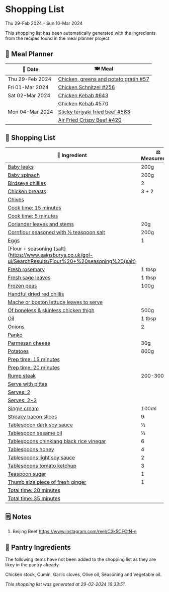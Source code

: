 # Shopping List

Thu 29-Feb 2024 - Sun 10-Mar 2024

This shopping list has been automatically generated with the ingredients from the recipes found in the meal planner project.

## 📅 Meal Planner

|📅 Date| 🍽️ Meal|
|----|----|
|Thu 29-Feb 2024|[Chicken, greens and potato gratin #57](https://github.com/jcallaghan/The-Cookbook/issues/57)|
|Fri 01-Mar 2024|[Chicken Schnitzel  #256](https://github.com/jcallaghan/The-Cookbook/issues/256)|
|Sat 02-Mar 2024|[Chicken Kebab #643](https://github.com/jcallaghan/The-Cookbook/issues/643)|
||[Chicken Kebab #570](https://github.com/jcallaghan/The-Cookbook/issues/570)|
|Mon 04-Mar 2024|[Sticky teriyaki fried beef #583](https://github.com/jcallaghan/The-Cookbook/issues/583)|
||[Air Fried Crispy Beef #420](https://github.com/jcallaghan/The-Cookbook/issues/420)|

## 🛒 Shopping List

| 🍌 Ingredient| ⚖️ Measurement|
|----------|-----------|
|[Baby leeks](https://www.sainsburys.co.uk/gol-ui/SearchResults/Baby%20leeks)|200g|
|[Baby spinach](https://www.sainsburys.co.uk/gol-ui/SearchResults/Baby%20spinach)|200g|
|[Birdseye chillies](https://www.sainsburys.co.uk/gol-ui/SearchResults/Birdseye%20chillies)|2|
|[Chicken breasts](https://www.sainsburys.co.uk/gol-ui/SearchResults/Chicken%20breasts)|3 + 2|
|[Chives](https://www.sainsburys.co.uk/gol-ui/SearchResults/Chives)||
|[Cook time: 15 minutes](https://www.sainsburys.co.uk/gol-ui/SearchResults/Cook%20time:%2015%20minutes)||
|[Cook time: 5 minutes](https://www.sainsburys.co.uk/gol-ui/SearchResults/Cook%20time:%205%20minutes)||
|[Coriander leaves and stems](https://www.sainsburys.co.uk/gol-ui/SearchResults/Coriander%20leaves%20and%20stems)|20g|
|[Cornflour seasoned with ½ teaspoon salt](https://www.sainsburys.co.uk/gol-ui/SearchResults/Cornflour%20seasoned%20with%20½%20teaspoon%20salt)|200g|
|[Eggs](https://www.sainsburys.co.uk/gol-ui/SearchResults/Eggs)|1|
|[Flour + seasoning (salt](https://www.sainsburys.co.uk/gol-ui/SearchResults/Flour%20+%20seasoning%20(salt)||
|[Fresh rosemary](https://www.sainsburys.co.uk/gol-ui/SearchResults/Fresh%20rosemary)|1 tbsp|
|[Fresh sage leaves](https://www.sainsburys.co.uk/gol-ui/SearchResults/Fresh%20sage%20leaves)|1 tbsp|
|[Frozen peas](https://www.sainsburys.co.uk/gol-ui/SearchResults/Frozen%20peas)|100g|
|[Handful dried red chillis](https://www.sainsburys.co.uk/gol-ui/SearchResults/Handful%20dried%20red%20chillis)||
|[Mache or boston lettuce leaves to serve](https://www.sainsburys.co.uk/gol-ui/SearchResults/Mache%20or%20boston%20lettuce%20leaves%20to%20serve)||
|[Of boneless & skinless chicken thigh](https://www.sainsburys.co.uk/gol-ui/SearchResults/Of%20boneless%20&%20skinless%20chicken%20thigh)|500g|
|[Oil](https://www.sainsburys.co.uk/gol-ui/SearchResults/Oil)|1 tbsp|
|[Onions](https://www.sainsburys.co.uk/gol-ui/SearchResults/Onions)|2|
|[Panko](https://www.sainsburys.co.uk/gol-ui/SearchResults/Panko)||
|[Parmesan cheese](https://www.sainsburys.co.uk/gol-ui/SearchResults/Parmesan%20cheese)|30g|
|[Potatoes](https://www.sainsburys.co.uk/gol-ui/SearchResults/Potatoes)|800g|
|[Prep time: 15 minutes](https://www.sainsburys.co.uk/gol-ui/SearchResults/Prep%20time:%2015%20minutes)||
|[Prep time: 20 minutes](https://www.sainsburys.co.uk/gol-ui/SearchResults/Prep%20time:%2020%20minutes)||
|[Rump steak](https://www.sainsburys.co.uk/gol-ui/SearchResults/Rump%20steak)|200-300g|
|[Serve with pittas](https://www.sainsburys.co.uk/gol-ui/SearchResults/Serve%20with%20pittas)||
|[Serves: 2](https://www.sainsburys.co.uk/gol-ui/SearchResults/Serves:%202)||
|[Serves: 2-3](https://www.sainsburys.co.uk/gol-ui/SearchResults/Serves:%202-3)||
|[Single cream](https://www.sainsburys.co.uk/gol-ui/SearchResults/Single%20cream)|100ml|
|[Streaky bacon slices](https://www.sainsburys.co.uk/gol-ui/SearchResults/Streaky%20bacon%20slices)|9|
|[Tablespoon dark soy sauce](https://www.sainsburys.co.uk/gol-ui/SearchResults/Tablespoon%20dark%20soy%20sauce)|½|
|[Tablespoon sesame oil](https://www.sainsburys.co.uk/gol-ui/SearchResults/Tablespoon%20sesame%20oil)|½|
|[Tablespoons chinkiang black rice vinegar](https://www.sainsburys.co.uk/gol-ui/SearchResults/Tablespoons%20chinkiang%20black%20rice%20vinegar)|6|
|[Tablespoons honey](https://www.sainsburys.co.uk/gol-ui/SearchResults/Tablespoons%20honey)|4|
|[Tablespoons light soy sauce](https://www.sainsburys.co.uk/gol-ui/SearchResults/Tablespoons%20light%20soy%20sauce)|2|
|[Tablespoons tomato ketchup](https://www.sainsburys.co.uk/gol-ui/SearchResults/Tablespoons%20tomato%20ketchup)|3|
|[Teaspoon sugar](https://www.sainsburys.co.uk/gol-ui/SearchResults/Teaspoon%20sugar)|1|
|[Thumb size piece of fresh ginger](https://www.sainsburys.co.uk/gol-ui/SearchResults/Thumb%20size%20piece%20of%20fresh%20ginger)|1|
|[Total time: 20 minutes](https://www.sainsburys.co.uk/gol-ui/SearchResults/Total%20time:%2020%20minutes)||
|[Total time: 35 minutes](https://www.sainsburys.co.uk/gol-ui/SearchResults/Total%20time:%2035%20minutes)||

## 🗒️ Notes

1. Beijing Beef 
https://www.instagram.com/reel/C3k5CFCtN-e

## 🏪 Pantry Ingredients

The following items have not been added to the shopping list as they are likey in the pantry already.

Chicken stock, Cumin, Garlic cloves, Olive oil, Seasoning and Vegetable oil.


_This shopping list was generated at 29-02-2024 16:33:51._